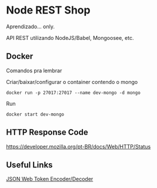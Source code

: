 # Node REST Shop

Aprendizado... only.

API REST utilizando NodeJS/Babel, Mongoosee, etc.

## Docker

Comandos pra lembrar

Criar/baixar/configurar o container contendo o mongo
```
docker run -p 27017:27017 --name dev-mongo -d mongo
```

Run
```
docker start dev-mongo
```

## HTTP Response Code

https://developer.mozilla.org/pt-BR/docs/Web/HTTP/Status

## Useful Links

[JSON Web Token Encoder/Decoder](https://jwt.io/)